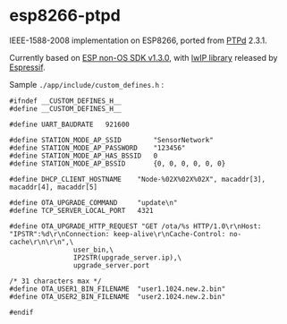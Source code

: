 # esp8266-ptpd
IEEE-1588-2008 implementation on ESP8266, ported from [PTPd](http://ptpd.sourceforge.net/) 2.3.1.

Currently based on [ESP non-OS SDK v1.3.0](http://bbs.espressif.com/viewtopic.php?f=46&t=919), with [lwIP library](http://bbs.espressif.com/viewtopic.php?f=46&t=951) released by [Espressif](http://espressif.com/).

Sample `./app/include/custom_defines.h` :

    #ifndef __CUSTOM_DEFINES_H__
    #define __CUSTOM_DEFINES_H__
    
    #define UART_BAUDRATE   921600
    
    #define STATION_MODE_AP_SSID        "SensorNetwork"
    #define STATION_MODE_AP_PASSWORD    "123456"
    #define STATION_MODE_AP_HAS_BSSID   0
    #define STATION_MODE_AP_BSSID       {0, 0, 0, 0, 0, 0}
    
    #define DHCP_CLIENT_HOSTNAME    "Node-%02X%02X%02X", macaddr[3], macaddr[4], macaddr[5]
    
    #define OTA_UPGRADE_COMMAND     "update\n"
    #define TCP_SERVER_LOCAL_PORT   4321
    
    #define OTA_UPGRADE_HTTP_REQUEST "GET /ota/%s HTTP/1.0\r\nHost: "IPSTR":%d\r\nConnection: keep-alive\r\nCache-Control: no-cache\r\n\r\n",\
                    user_bin,\
                    IP2STR(upgrade_server.ip),\
                    upgrade_server.port
    
    /* 31 characters max */
    #define OTA_USER1_BIN_FILENAME  "user1.1024.new.2.bin"
    #define OTA_USER2_BIN_FILENAME  "user2.1024.new.2.bin"
    
    #endif
